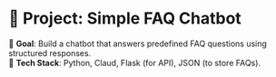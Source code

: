 # 🚀 Project: **Simple FAQ Chatbot**
📌 **Goal**: Build a chatbot that answers predefined FAQ questions using structured responses.  
🔧 **Tech Stack**: Python, Claud, Flask (for API), JSON (to store FAQs).
